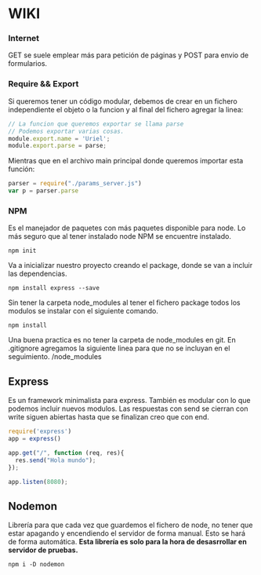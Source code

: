 # WIKI

### Internet
GET se suele emplear más para petición de páginas y POST para envio de formularios.

### Require && Export
Si queremos tener un código modular, debemos de crear en un fichero independiente el
objeto o la funcion y al final del fichero agregar la linea:
```javascript
// La funcion que queremos exportar se llama parse
// Podemos exportar varias cosas.
module.export.name = 'Uriel';
module.export.parse = parse;
```
Mientras que en el archivo main principal donde queremos importar esta función:
```javascript
parser = require("./params_server.js")
var p = parser.parse
```


### NPM
Es el manejador de paquetes con más paquetes disponible para node.
Lo más seguro que al tener instalado node NPM se encuentre instalado.
```
npm init
```
Va a inicializar nuestro proyecto creando el package, donde se van a incluir las dependencias.
```
npm install express --save
```
Sin tener la carpeta node_modules al tener el fichero package todos los modulos se instalar con el siguiente comando.
```
npm install
```
Una buena practica es no tener la carpeta de node_modules en git.
En .gitignore agregamos la siguiente linea para que no se incluyan en el seguimiento.
/node_modules


## Express
Es un framework minimalista para express. También es modular con lo que podemos incluir nuevos modulos.
Las respuestas con send se cierran con write siguen abiertas hasta que se finalizan creo que con end.

```javascript
require('express')
app = express()

app.get("/", function (req, res){
  res.send("Hola mundo");
});

app.listen(8080);
```

## Nodemon
Librería para que cada vez que guardemos el fichero de node, no tener que estar apagando y encendiendo el servidor de forma manual. Esto se hará de forma automática.
**Esta librería es solo para la hora de desasrrollar en servidor de pruebas.**
```
npm i -D nodemon
```
